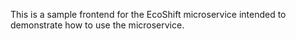 This is a sample frontend for the EcoShift microservice intended to demonstrate how to use the microservice.